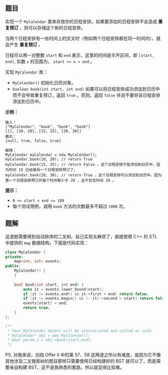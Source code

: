 ## 题目

实现一个 `MyCalendar` 类来存放你的日程安排。如果要添加的日程安排不会造成 **重复预订** ，则可以存储这个新的日程安排。

当两个日程安排有一些时间上的交叉时（例如两个日程安排都在同一时间内），就会产生 **重复预订** 。

日程可以用一对整数 `start` 和 `end` 表示，这里的时间是半开区间，即 `[start, end)`, 实数 `x` 的范围为，  `start <= x < end` 。

实现 `MyCalendar` 类：

- `MyCalendar()` 初始化日历对象。
- `boolean book(int start, int end)` 如果可以将日程安排成功添加到日历中而不会导致重复预订，返回 `true` 。否则，返回 `false` 并且不要将该日程安排添加到日历中。

 

**示例：**

```
输入：
["MyCalendar", "book", "book", "book"]
[[], [10, 20], [15, 25], [20, 30]]
输出：
[null, true, false, true]

解释：
MyCalendar myCalendar = new MyCalendar();
myCalendar.book(10, 20); // return True
myCalendar.book(15, 25); // return False ，这个日程安排不能添加到日历中，因为时间 15 已经被另一个日程安排预订了。
myCalendar.book(20, 30); // return True ，这个日程安排可以添加到日历中，因为第一个日程安排预订的每个时间都小于 20 ，且不包含时间 20 。
```

 

**提示：**

- `0 <= start < end <= 109`
- 每个测试用例，调用 `book` 方法的次数最多不超过 `1000` 次。



## 题解

这道题需要用到自动排序的二叉树。自己实现太麻烦了，直接使用 C++ 的 STL 中提供的 `map` 数据结构。下面是代码实现：

```c++
class MyCalendar {
private:
    map<int, int> events;
public:
    MyCalendar() {
    }
    
    bool book(int start, int end) {
        auto it = events.lower_bound(start);
        if (it != events.end() && it->first < end) return false;
        if (it != events.begin() && (--it)->second > start) return false;
        events[start] = end;
        return true;
    }
};

/**
 * Your MyCalendar object will be instantiated and called as such:
 * MyCalendar* obj = new MyCalendar();
 * bool param_1 = obj->book(start,end);
 */
```



PS. 对我来说，剑指 Offer II 中的第 57、58 这两道之所以有难度，是因为它不像其他涉及二叉搜索树的题目那样只需要使用已经构建好的 BST 就可以了，而是需要亲自构建 BST，这不是我熟悉的套路，所以就显得比较难。

